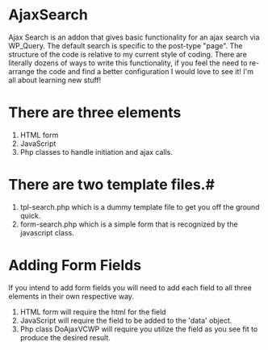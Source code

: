 # AjaxSearch #

Ajax Search is an addon that gives basic functionality for an ajax search via WP_Query. The default search is specific to the post-type "page". The structure of the code is relative to my current style of coding. There are literally dozens of ways to write this functionality, if you feel the need to re-arrange the code and find a better configuration I would love to see it! I'm all about learning new stuff!

# There are three elements #

1. HTML form
2. JavaScript
3. Php classes to handle initiation and ajax calls.

# There are two template files.# 

1. tpl-search.php which is a dummy template file to get you off the ground quick.
2. form-search.php which is a simple form that is recognized by the javascript class.

# Adding Form Fields #

If you intend to add form fields you will need to add each field to all three elements in their own respective way. 

1. HTML form will require the html for the field
2. JavaScript will require the field to be added to the 'data' object.
3. Php class DoAjaxVCWP will require you utilize the field as you see fit to produce the desired result.